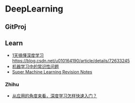 # DeepLearning

## GitProj

## Learn
- [1天搞懂深度学习](http://www.slideshare.net/tw_dsconf/ss-62245351?qid=108adce3-2c3d-4758-a830-95d0a57e46bc&v=&b=&from_search=3) https://blog.csdn.net/u010164190/article/details/72633245
- [机器学习中的常识性问题](https://yuanxiaosc.github.io/2019/08/16/%E6%9C%BA%E5%99%A8%E5%AD%A6%E4%B9%A0%E4%B8%AD%E7%9A%84%E5%B8%B8%E8%AF%86%E6%80%A7%E9%97%AE%E9%A2%98/)
- [Super Machine Learning Revision Notes](https://createmomo.github.io/2018/01/23/Super-Machine-Learning-Revision-Notes/#tableofcontents)
### Zhihu
- [从应用的角度来看，深度学习怎样快速入门？](https://www.zhihu.com/question/343407265)